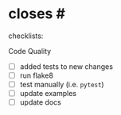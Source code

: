 # closes #<issue ID>

checklists:

Code Quality

- [ ] added tests to new changes
- [ ] run flake8
- [ ] test manually (i.e. `pytest`)
- [ ] update examples
- [ ] update docs
